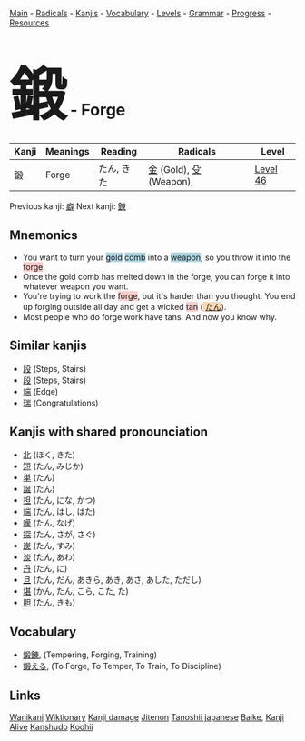 <style> bigfont {font-size: 100px}</style>
[Main](../README.md) -
[Radicals](../radicals.md) -
[Kanjis](../kanjis.md) -
[Vocabulary](../vocabulary.md) -
[Levels](../levels.md) -
[Grammar](../grammar.md) - 
[Progress](../progress.md) -
[Resources](../resources.md)
# <bigfont> 鍛</bigfont> - Forge 

| Kanji | Meanings | Reading | Radicals | Level |
| --- | --- | --- | --- | --- |
| 鍛 | Forge | たん, きた | [金](../radicals/金.md) (Gold), [殳](../radicals/殳.md) (Weapon),  | [Level 46](../levels/wk_level46.md) |

Previous kanji: [癖](癖.md) Next kanji: [錬](錬.md) 

## Mnemonics
 * You want to turn your <span style="background-color:#ADD8E6"> gold</span> <span style="background-color:#ADD8E6"> comb</span> into a <span style="background-color:#ADD8E6"> weapon</span>, so you throw it into the <span style="background-color:#ffcccb"> forge</span>.
* Once the gold comb has melted down in the forge, you can forge it into whatever weapon you want.
* You're trying to work the <span style="background-color:#ffcccb"> forge</span>, but it's harder than you thought. You end up forging outside all day and get a wicked <span style="background-color:#ffcccb"> tan</span> (<span style="background-color:#fed8b1"> [たん](https://jisho.org/search/たん)</span>).
* Most people who do forge work have tans. And now you know why.


## Similar kanjis
 * [段](段.md) (Steps, Stairs)
* [段](段.md) (Steps, Stairs)
* [端](端.md) (Edge)
* [瑞](瑞.md) (Congratulations)



## Kanjis with shared pronounciation
 * [北](北.md) (ほく, きた)
* [短](短.md) (たん, みじか)
* [単](単.md) (たん)
* [誕](誕.md) (たん)
* [担](担.md) (たん, にな, かつ)
* [端](端.md) (たん, はし, はた)
* [嘆](嘆.md) (たん, なげ)
* [探](探.md) (たん, さが, さぐ)
* [炭](炭.md) (たん, すみ)
* [淡](淡.md) (たん, あわ)
* [丹](丹.md) (たん, に)
* [旦](旦.md) (たん, だん, あきら, あき, あさ, あした, ただし)
* [堪](堪.md) (かん, たん, こら, こた, た)
* [胆](胆.md) (たん, きも)



## Vocabulary
 * [鍛錬](../vocabulary/鍛.md), (Tempering, Forging, Training)
* [鍛える](../vocabulary/鍛.md), (To Forge, To Temper, To Train, To Discipline)




## Links 


[Wanikani](https://www.wanikani.com/kanji/鍛)
[Wiktionary](https://en.wiktionary.org/wiki/鍛)
[Kanji damage](http://www.kanjidamage.com/kanji/search?utf8=✓&q=鍛)
[Jitenon](https://jitenon.com/kanji/鍛)
[Tanoshii japanese](https://www.tanoshiijapanese.com/dictionary/kanji.cfm?k=鍛)
[Baike](https://baike.baidu.com/item/鍛),
[Kanji Alive](https://app.kanjialive.com/鍛)
[Kanshudo](https://www.kanshudo.com/searchmn?q=鍛)
[Koohii](https://kanji.koohii.com/study/kanji/鍛)
